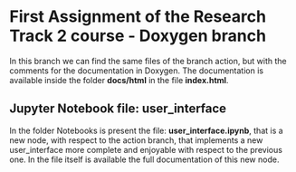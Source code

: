 # First Assignment of the Research Track 2 course - Doxygen branch

In this branch we can find the same files of the branch action, but with the comments for the documentation in Doxygen. The documentation is available inside the folder **docs/html** in the file **index.html**.

## Jupyter Notebook file: user_interface

In the folder Notebooks is present the file: **user_interface.ipynb**, that is a new node, with respect to the action branch, that implements a new user_interface more complete and enjoyable with respect to the previous one.
In the file itself is available the full documentation of this new node.
